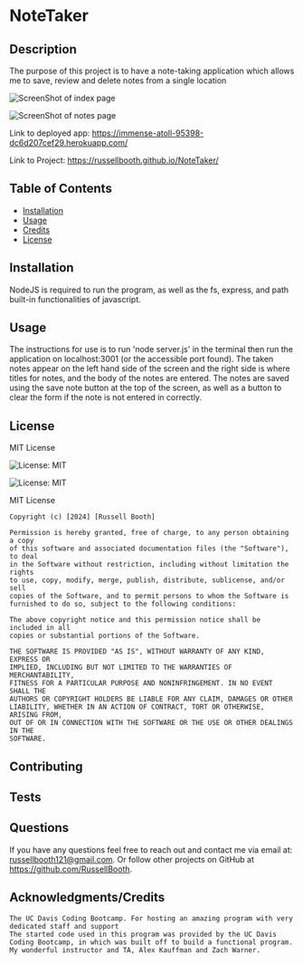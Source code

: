 # NoteTaker

  ## Description

  The purpose of this project is to have a note-taking application which allows me to save, review and delete notes from a single location

  ![ScreenShot of index page](./screenshots/indexhtml_screenshot.png)

  ![ScreenShot of notes page](./screenshots/notes.html_screenshot.png)

  Link to deployed app: https://immense-atoll-95398-dc6d207cef29.herokuapp.com/
  
  Link to Project: https://russellbooth.github.io/NoteTaker/

  ## Table of Contents

  - [Installation](#installation)
  - [Usage](#usage)
  - [Credits](#credits)
  - [License](#license)

  ## Installation

  NodeJS is required to run the program, as well as the fs, express, and path built-in functionalities of javascript.

  ## Usage

  The instructions for use is to run 'node server.js' in the terminal then run the application on localhost:3001 (or the accessible port found). The taken notes appear on the left hand side of the screen and the right side is where titles for notes, and the body of the notes are entered. The notes are saved using the save note button at the top of the screen, as well as a button to clear the form if the note is not entered in correctly.

  ## License

  MIT License

  ![License: MIT](https://img.shields.io/badge/license-MIT-blue)

  ![License: MIT](https://choosealicense.com/licenses/mit/)

  MIT License

    Copyright (c) [2024] [Russell Booth]
    
    Permission is hereby granted, free of charge, to any person obtaining a copy
    of this software and associated documentation files (the "Software"), to deal
    in the Software without restriction, including without limitation the rights
    to use, copy, modify, merge, publish, distribute, sublicense, and/or sell
    copies of the Software, and to permit persons to whom the Software is
    furnished to do so, subject to the following conditions:
    
    The above copyright notice and this permission notice shall be included in all
    copies or substantial portions of the Software.
    
    THE SOFTWARE IS PROVIDED "AS IS", WITHOUT WARRANTY OF ANY KIND, EXPRESS OR
    IMPLIED, INCLUDING BUT NOT LIMITED TO THE WARRANTIES OF MERCHANTABILITY,
    FITNESS FOR A PARTICULAR PURPOSE AND NONINFRINGEMENT. IN NO EVENT SHALL THE
    AUTHORS OR COPYRIGHT HOLDERS BE LIABLE FOR ANY CLAIM, DAMAGES OR OTHER
    LIABILITY, WHETHER IN AN ACTION OF CONTRACT, TORT OR OTHERWISE, ARISING FROM,
    OUT OF OR IN CONNECTION WITH THE SOFTWARE OR THE USE OR OTHER DEALINGS IN THE
    SOFTWARE.

  ## Contributing
  
  ## Tests

  ## Questions

  If you have any questions feel free to reach out and contact me via email at: russellbooth121@gmail.com.
  Or follow other projects on GitHub at https://github.com/RussellBooth.

  ## Acknowledgments/Credits

    The UC Davis Coding Bootcamp. For hosting an amazing program with very dedicated staff and support
    The started code used in this program was provided by the UC Davis Coding Bootcamp, in which was built off to build a functional program.
    My wonderful instructor and TA, Alex Kauffman and Zach Warner.
